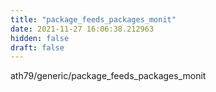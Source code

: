 ```yaml
---
title: "package_feeds_packages_monit"
date: 2021-11-27 16:06:38.212963
hidden: false
draft: false
---
```


ath79/generic/package_feeds_packages_monit

